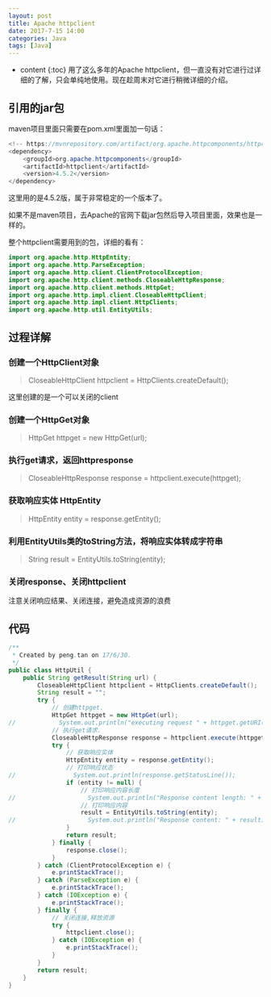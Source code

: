 ```yaml
---
layout: post
title: Apache httpclient
date: 2017-7-15 14:00
categories: Java
tags: [Java]
---
```


* content
{:toc}
用了这么多年的Apache httpclient，但一直没有对它进行过详细的了解，只会单纯地使用。现在趁周末对它进行稍微详细的介绍。

## 引用的jar包

maven项目里面只需要在pom.xml里面加一句话：

```java
<!-- https://mvnrepository.com/artifact/org.apache.httpcomponents/httpclient -->
<dependency>
	<groupId>org.apache.httpcomponents</groupId>
	<artifactId>httpclient</artifactId>
	<version>4.5.2</version>
</dependency>
```

这里用的是4.5.2版，属于非常稳定的一个版本了。

如果不是maven项目，去Apache的官网下载jar包然后导入项目里面，效果也是一样的。

整个httpclient需要用到的包，详细的看有：

```java
import org.apache.http.HttpEntity;
import org.apache.http.ParseException;
import org.apache.http.client.ClientProtocolException;
import org.apache.http.client.methods.CloseableHttpResponse;
import org.apache.http.client.methods.HttpGet;
import org.apache.http.impl.client.CloseableHttpClient;
import org.apache.http.impl.client.HttpClients;
import org.apache.http.util.EntityUtils;
```



## 过程详解

### 创建一个HttpClient对象

> CloseableHttpClient httpclient = HttpClients.createDefault();

这里创建的是一个可以关闭的client

### 创建一个HttpGet对象

> HttpGet httpget = new HttpGet(url);

### 执行get请求，返回httpresponse

> CloseableHttpResponse response = httpclient.execute(httpget);

### 获取响应实体 HttpEntity

> HttpEntity entity = response.getEntity();

### 利用EntityUtils类的toString方法，将响应实体转成字符串

> String result = EntityUtils.toString(entity);

### 关闭response、关闭httpclient

注意关闭响应结果、关闭连接，避免造成资源的浪费



## 代码

```java
/**
 * Created by peng.tan on 17/6/30.
 */
public class HttpUtil {
    public String getResult(String url) {
        CloseableHttpClient httpclient = HttpClients.createDefault();
        String result = "";
        try {
            // 创建httpget.
            HttpGet httpget = new HttpGet(url);
//            System.out.println("executing request " + httpget.getURI());
            // 执行get请求.
            CloseableHttpResponse response = httpclient.execute(httpget);
            try {
                // 获取响应实体
                HttpEntity entity = response.getEntity();
                // 打印响应状态
//                System.out.println(response.getStatusLine());
                if (entity != null) {
                    // 打印响应内容长度
//                    System.out.println("Response content length: " + entity.getContentLength());
                    // 打印响应内容
                    result = EntityUtils.toString(entity);
//                    System.out.println("Response content: " + result);
                }
                return result;
            } finally {
                response.close();
            }
        } catch (ClientProtocolException e) {
            e.printStackTrace();
        } catch (ParseException e) {
            e.printStackTrace();
        } catch (IOException e) {
            e.printStackTrace();
        } finally {
            // 关闭连接,释放资源
            try {
                httpclient.close();
            } catch (IOException e) {
                e.printStackTrace();
            }
        }
        return result;
    }
}
```


